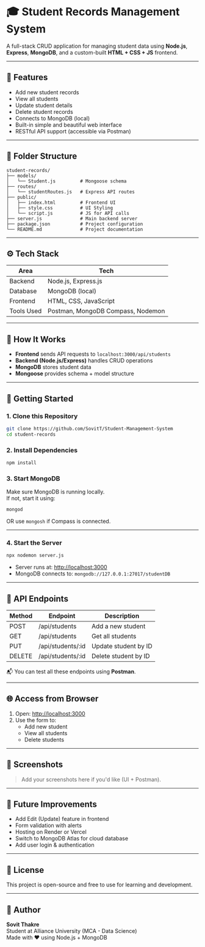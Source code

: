 # 🎓 Student Records Management System

A full-stack CRUD application for managing student data using **Node.js**, **Express**, **MongoDB**, and a custom-built **HTML + CSS + JS** frontend.

---

## 📌 Features

- Add new student records
- View all students
- Update student details
- Delete student records
- Connects to MongoDB (local)
- Built-in simple and beautiful web interface
- RESTful API support (accessible via Postman)

---

## 📁 Folder Structure

```
student-records/
├── models/
│   └── Student.js         # Mongoose schema
├── routes/
│   └── studentRoutes.js   # Express API routes
├── public/
│   ├── index.html         # Frontend UI
│   ├── style.css          # UI Styling
│   └── script.js          # JS for API calls
├── server.js              # Main backend server
├── package.json           # Project configuration
└── README.md              # Project documentation
```

---

## ⚙️ Tech Stack

| Area       | Tech                  |
|------------|-----------------------|
| Backend    | Node.js, Express.js   |
| Database   | MongoDB (local)       |
| Frontend   | HTML, CSS, JavaScript |
| Tools Used | Postman, MongoDB Compass, Nodemon |

---

## 🧠 How It Works

- **Frontend** sends API requests to `localhost:3000/api/students`
- **Backend (Node.js/Express)** handles CRUD operations
- **MongoDB** stores student data
- **Mongoose** provides schema + model structure

---

## 🚀 Getting Started

### 1. Clone this Repository
```bash
git clone https://github.com/SovitT/Student-Management-System
cd student-records
```

### 2. Install Dependencies
```bash
npm install
```

### 3. Start MongoDB
Make sure MongoDB is running locally.  
If not, start it using:

```bash
mongod
```

OR use `mongosh` if Compass is connected.

---

### 4. Start the Server

```bash
npx nodemon server.js
```

- Server runs at: [http://localhost:3000](http://localhost:3000)
- MongoDB connects to: `mongodb://127.0.0.1:27017/studentDB`

---

## 🔗 API Endpoints

| Method | Endpoint                | Description           |
|--------|-------------------------|-----------------------|
| POST   | /api/students           | Add a new student     |
| GET    | /api/students           | Get all students      |
| PUT    | /api/students/:id       | Update student by ID  |
| DELETE | /api/students/:id       | Delete student by ID  |

📬 You can test all these endpoints using **Postman**.

---

## 🌐 Access from Browser

1. Open: [http://localhost:3000](http://localhost:3000)
2. Use the form to:
   - Add new student
   - View all students
   - Delete students

---

## 📸 Screenshots

> Add your screenshots here if you'd like (UI + Postman).

---

## 🧩 Future Improvements

- Add Edit (Update) feature in frontend
- Form validation with alerts
- Hosting on Render or Vercel
- Switch to MongoDB Atlas for cloud database
- Add user login & authentication

---

## 📜 License

This project is open-source and free to use for learning and development.

---

## 👋 Author

**Sovit Thakre**  
Student at Alliance University (MCA - Data Science)  
Made with ❤️ using Node.js + MongoDB